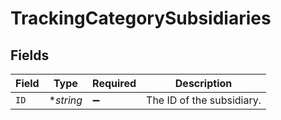 # TrackingCategorySubsidiaries


## Fields

| Field                     | Type                      | Required                  | Description               |
| ------------------------- | ------------------------- | ------------------------- | ------------------------- |
| `ID`                      | **string*                 | :heavy_minus_sign:        | The ID of the subsidiary. |
